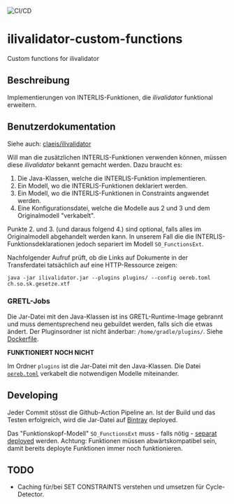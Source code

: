 ![CI/CD](https://github.com/sogis/ilivalidator-custom-functions/workflows/CI/CD/badge.svg)

# ilivalidator-custom-functions
Custom functions for ilivalidator

## Beschreibung
Implementierungen von INTERLIS-Funktionen, die _ilivalidator_ funktional erweitern. 

## Benutzerdokumentation
Siehe auch: [claeis/ilivalidator](https://github.com/claeis/ilivalidator/blob/master/docs/ilivalidator.rst)

Will man die zusätzlichen INTERLIS-Funktionen verwenden können, müssen diese _ilivalidator_ bekannt gemacht werden. Dazu braucht es:

1. Die Java-Klassen, welche die INTERLIS-Funktion implementieren.
2. Ein Modell, wo die INTERLIS-Funktionen deklariert werden.
3. Ein Modell, wo die INTERLIS-Funktionen in Constraints angwendet werden.
4. Eine Konfigurationsdatei, welche die Modelle aus 2 und 3 und dem Originalmodell "verkabelt".

Punkte 2. und 3. (und daraus folgend 4.) sind optional, falls alles im Originalmodell abgehandelt werden kann. In unserem Fall die die INTERLIS-Funktionsdeklarationen jedoch separiert im Modell `SO_FunctionsExt`.

Nachfolgender Aufruf prüft, ob die Links auf Dokumente in der Transferdatei tatsächlich auf eine HTTP-Ressource zeigen:

```
java -jar ilivalidator.jar --plugins plugins/ --config oereb.toml ch.so.sk.gesetze.xtf
```

### GRETL-Jobs
Die Jar-Datei mit den Java-Klassen ist ins GRETL-Runtime-Image gebrannt und muss dementsprechend neu gebuildet werden, falls sich die etwas ändert. Der Pluginsordner ist nicht änderbar: `/home/gradle/plugins/`. Siehe [Dockerfile](https://github.com/sogis/gretl/blob/master/runtimeImage/gretl/Dockerfile).

**FUNKTIONIERT NOCH NICHT**


Im Ordner `plugins` ist die Jar-Datei mit den Java-Klassen. Die Datei [`oereb.toml`](./src/test/data/oereb.toml) verkabelt die notwendigen Modelle miteinander.

## Developing
Jeder Commit stösst die Github-Action Pipeline an. Ist der Build und das Testen erfolgreich, wird die Jar-Datei auf [Bintray](https://bintray.com/beta/#/sogis/ilivalidator-custom-functions?tab=packages) deployed.

Das "Funktionskopf-Modell" `SO_FunctionsExt` muss - falls nötig - [separat deployed](https://github.com/sogis/sogis-interlis-repository) werden. Achtung: Funktionen müssen abwärtskompatibel sein, damit bereits deployte Funktionen immer noch funktionieren.

## TODO
- Caching für/bei SET CONSTRAINTS verstehen und umsetzen für Cycle-Detector.

